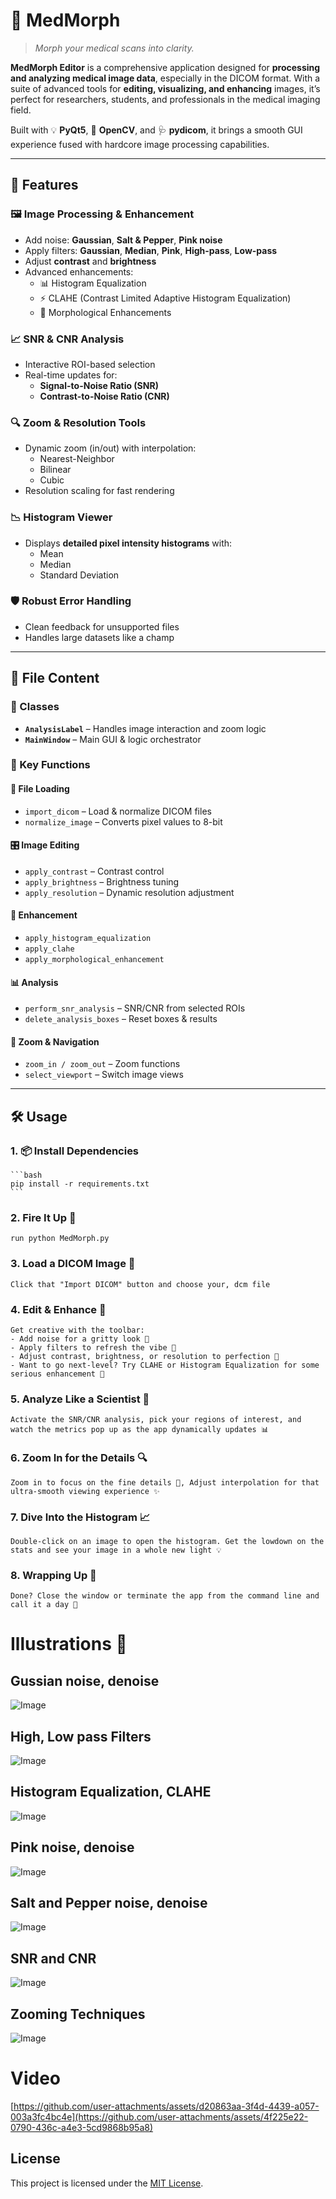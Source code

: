 # 🧠 MedMorph

> *Morph your medical scans into clarity.*  

**MedMorph Editor** is a comprehensive application designed for **processing and analyzing medical image data**, especially in the DICOM format. With a suite of advanced tools for **editing, visualizing, and enhancing** images, it’s perfect for researchers, students, and professionals in the medical imaging field.

Built with 💡 **PyQt5**, 🔧 **OpenCV**, and 🩺 **pydicom**, it brings a smooth GUI experience fused with hardcore image processing capabilities.

---

## 🚀 Features

### 🖼️ Image Processing & Enhancement
- Add noise: **Gaussian**, **Salt & Pepper**, **Pink noise**
- Apply filters: **Gaussian**, **Median**, **Pink**, **High-pass**, **Low-pass**
- Adjust **contrast** and **brightness**
- Advanced enhancements:
  - 📊 Histogram Equalization
  - ⚡ CLAHE (Contrast Limited Adaptive Histogram Equalization)
  - 🔬 Morphological Enhancements

### 📈 SNR & CNR Analysis
- Interactive ROI-based selection
- Real-time updates for:
  - **Signal-to-Noise Ratio (SNR)**
  - **Contrast-to-Noise Ratio (CNR)**

### 🔍 Zoom & Resolution Tools
- Dynamic zoom (in/out) with interpolation:
  - Nearest-Neighbor
  - Bilinear
  - Cubic
- Resolution scaling for fast rendering

### 📉 Histogram Viewer
- Displays **detailed pixel intensity histograms** with:
  - Mean
  - Median
  - Standard Deviation

### 🛡️ Robust Error Handling
- Clean feedback for unsupported files
- Handles large datasets like a champ

---

## 🧩 File Content

### 🧱 Classes
- **`AnalysisLabel`** – Handles image interaction and zoom logic
- **`MainWindow`** – Main GUI & logic orchestrator

### 🧠 Key Functions

#### 🔄 File Loading
- `import_dicom` – Load & normalize DICOM files
- `normalize_image` – Converts pixel values to 8-bit

#### 🎛️ Image Editing
- `apply_contrast` – Contrast control
- `apply_brightness` – Brightness tuning
- `apply_resolution` – Dynamic resolution adjustment

#### 🧪 Enhancement
- `apply_histogram_equalization`
- `apply_clahe`
- `apply_morphological_enhancement`

#### 📊 Analysis
- `perform_snr_analysis` – SNR/CNR from selected ROIs
- `delete_analysis_boxes` – Reset boxes & results

#### 🔎 Zoom & Navigation
- `zoom_in / zoom_out` – Zoom functions
- `select_viewport` – Switch image views

---

## 🛠️ Usage

### 1. 📦 Install Dependencies
    ```bash
    pip install -r requirements.txt
    ```

### 2. Fire It Up 🚀
    run python MedMorph.py

### 3.  Load a DICOM Image 📂
    Click that "Import DICOM" button and choose your, dcm file

### 4. Edit & Enhance 🎨
    Get creative with the toolbar:
    - Add noise for a gritty look 🎲
    - Apply filters to refresh the vibe 🔄
    - Adjust contrast, brightness, or resolution to perfection 🌟
    - Want to go next-level? Try CLAHE or Histogram Equalization for some serious enhancement 🔧

### 5. Analyze Like a Scientist 🔬
    Activate the SNR/CNR analysis, pick your regions of interest, and watch the metrics pop up as the app dynamically updates 📊

### 6. Zoom In for the Details 🔍
    Zoom in to focus on the fine details 🧐, Adjust interpolation for that ultra-smooth viewing experience ✨

### 7.  Dive Into the Histogram 📈
    Double-click on an image to open the histogram. Get the lowdown on the stats and see your image in a whole new light 💡

### 8. Wrapping Up 🏁
    Done? Close the window or terminate the app from the command line and call it a day 🙌

# Illustrations 🎨
## Gussian noise, denoise
  ![Image](https://github.com/user-attachments/assets/a978d7d7-6728-423d-a9ca-fea02c114a5f)
## High, Low pass Filters
  ![Image](https://github.com/user-attachments/assets/caabbacb-d54a-43d6-addd-f18cd84d7824)
## Histogram Equalization, CLAHE
  ![Image](https://github.com/user-attachments/assets/6d81a57b-dc17-4012-bd16-f8970c95fe2d)
## Pink noise, denoise
  ![Image](https://github.com/user-attachments/assets/95f33cdb-ff9b-4c9e-9e8e-57d9a05b5d62)
## Salt and Pepper noise, denoise
  ![Image](https://github.com/user-attachments/assets/18c45333-6848-4b1f-9d96-86d16153cfc9)
## SNR and CNR
  ![Image](https://github.com/user-attachments/assets/0ace14af-ecfa-4bb9-95fb-a3cb169f94b1)
## Zooming Techniques
  ![Image](https://github.com/user-attachments/assets/d8307497-6373-41df-a875-ac138ec4ce47)
# Video
[https://github.com/user-attachments/assets/d20863aa-3f4d-4439-a057-003a3fc4bc4e](https://github.com/user-attachments/assets/4f225e22-0790-436c-a4e3-5cd9868b95a8)
## License
This project is licensed under the [MIT License](LICENSE).
